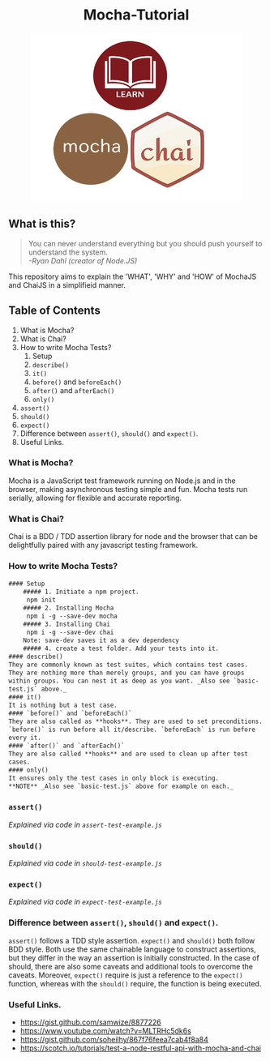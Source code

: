 <h1 align="center"> Mocha-Tutorial </h1>

<div align="center">
    <img src="https://github.com/Shwetabh1/Mocha_Tutorial/blob/master/Images/mocha_final.jpg" alt="Mocha JS Tutorial" width="418" height="332"/>
  <br>
</div>


## What is this?
> You can never understand everything but you should push yourself to understand the system.<br/>
> *-Ryan Dahl (creator of Node.JS)*

This repository aims to explain the 'WHAT', 'WHY' and 'HOW' of MochaJS and ChaiJS in a simplifieid manner.

## Table of Contents
1. What is Mocha?
1. What is Chai?
1. How to write Mocha Tests?
	1. Setup
	1. `describe()`
	1. `it()`
	1. `before()` and `beforeEach()`
	1. `after()` and `afterEach()`
	1. `only()`
1. `assert()`
1. `should()`
1. `expect()`
1. Difference between `assert()`, `should()` and `expect()`.
1. Useful Links.

### What is Mocha?
Mocha is a JavaScript test framework running on Node.js and in the browser, making asynchronous testing simple and fun. Mocha tests run serially, allowing for flexible and accurate reporting.
### What is Chai?
Chai is a BDD / TDD assertion library for node and the browser that can be delightfully paired with any javascript testing framework.
### How to write Mocha Tests?
	#### Setup
		##### 1. Initiate a npm project.
		 npm init 
		##### 2. Installing Mocha 
		 npm i -g --save-dev mocha 
		##### 3. Installing Chai 
		 npm i -g --save-dev chai 
		Note: save-dev saves it as a dev dependency
		##### 4. create a test folder. Add your tests into it.
	#### describe()
	They are commonly known as test suites, which contains test cases. They are nothing more than merely groups, and you can have groups within groups. You can nest it as deep as you want. _Also see `basic-test.js` above._
	#### it()
	It is nothing but a test case.
	#### `before()` and `beforeEach()`
	They are also called as **hooks**. They are used to set preconditions.
	`before()` is run before all it/describe. `beforeEach` is run before every it.
	#### `after()` and `afterEach()`
	They are also called **hooks** and are used to clean up after test cases.
	#### only() 
	It ensures only the test cases in only block is executing.
	**NOTE** _Also see `basic-test.js` above for example on each._
### `assert()`
_Explained via code in `assert-test-example.js`_
### `should()`
_Explained via code in `should-test-example.js`_
### `expect()`
_Explained via code in `expect-test-example.js`_
### Difference between `assert()`, `should()` and `expect()`.
`assert()` follows a TDD style assertion. `expect()` and `should()` both follow BDD style. Both use the same chainable language to construct assertions, but they differ in the way an assertion is initially constructed. In the case of should, there are also some caveats and additional tools to overcome the caveats. Moreover, `expect()` require is just a reference to the `expect()` function, whereas with the `should()` require, the function is being executed.
### Useful Links.
* https://gist.github.com/samwize/8877226
* https://www.youtube.com/watch?v=MLTRHc5dk6s
* https://gist.github.com/soheilhy/867f76feea7cab4f8a84
* https://scotch.io/tutorials/test-a-node-restful-api-with-mocha-and-chai


